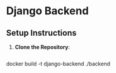 # Django Backend

## Setup Instructions

1. **Clone the Repository**:
   ```bash
docker build -t django-backend ./backend


